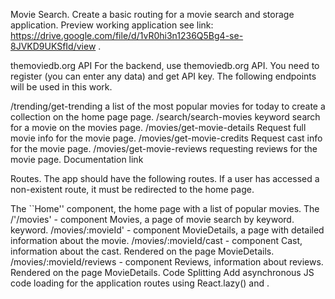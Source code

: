 Movie Search. Create a basic routing for a movie search and storage application.
Preview working application see link:
https://drive.google.com/file/d/1vR0hi3n1236Q5Bg4-se-8JVKD9UKSfId/view .

themoviedb.org API For the backend, use themoviedb.org API. You need to register
(you can enter any data) and get API key. The following endpoints will be used
in this work.

/trending/get-trending a list of the most popular movies for today to create a
collection on the home page page. /search/search-movies keyword search for a
movie on the movies page. /movies/get-movie-details Request full movie info for
the movie page. /movies/get-movie-credits Request cast info for the movie page.
/movies/get-movie-reviews requesting reviews for the movie page. Documentation
link

Routes. The app should have the following routes. If a user has accessed a
non-existent route, it must be redirected to the home page.

The ``Home'' component, the home page with a list of popular movies. The
/'/movies' - component Movies, a page of movie search by keyword. keyword.
/movies/:movieId' - component MovieDetails, a page with detailed information
about the movie. /movies/:movieId/cast - component Cast, information about the
cast. Rendered on the page MovieDetails. /movies/:movieId/reviews - component
Reviews, information about reviews. Rendered on the page MovieDetails. Code
Splitting Add asynchronous JS code loading for the application routes using
React.lazy() and <Suspense>.

